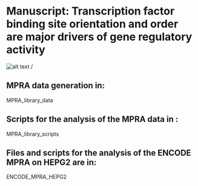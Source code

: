 # Manuscript: Transcription factor binding site orientation and order are major drivers of gene regulatory activity<br>

![alt text](https://github.com/IliasGeoSo/TFBSs_grammar/Resources/Schematic.png?raw=true)
/

## MPRA data generation in:<br>

MPRA_library_data<br>


## Scripts for the analysis of the MPRA data in :<br>

MPRA_library_scripts<br>

## Files and scripts for the analysis of the ENCODE MPRA on HEPG2 are in:<br>

ENCODE_MPRA_HEPG2<br>


